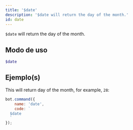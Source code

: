 ```yaml
---
title: '$date'
description: '$date will return the day of the month.'
id: date
---
```


`$date` will return the day of the month.

## Modo de uso

```php
$date
```

## Ejemplo(s)

This will return day of the month, for example, `28`:

```javascript
bot.command({
    name: 'date',
    code: `
  $date
  `
});
```